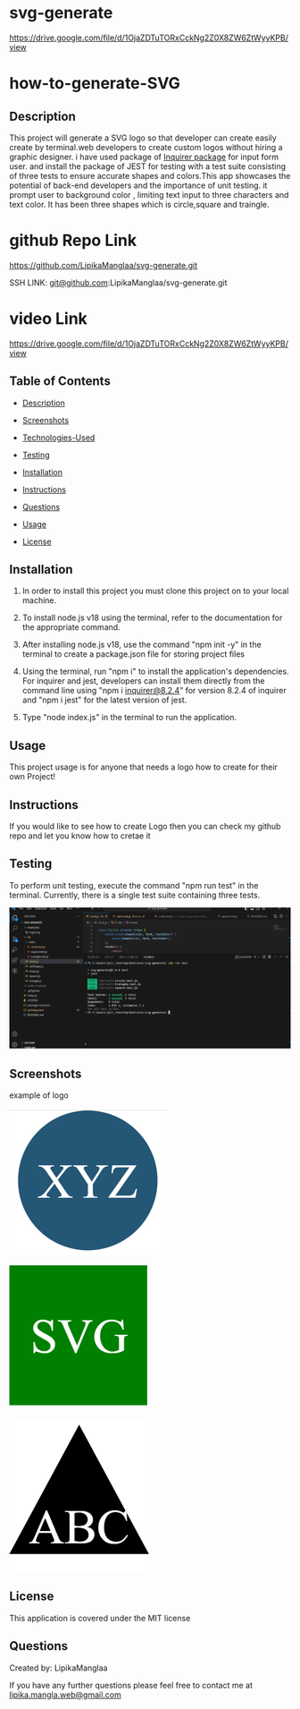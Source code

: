 # svg-generate

https://drive.google.com/file/d/1OjaZDTuTORxCckNg2Z0X8ZW6ZtWyyKPB/view


# how-to-generate-SVG



## Description
This project will generate a  SVG logo so that developer can create easily create by terminal.web developers to create custom logos without hiring a graphic designer. i have used package of  [Inquirer package](https://www.npmjs.com/package/inquirer/v/8.2.4) for input form user. and install the package of JEST for testing with a test suite consisting of three tests to ensure accurate shapes and colors.This app showcases the potential of back-end developers and the importance of unit testing. it prompt user to  background color , limiting text input to three characters and text color. It has been three shapes which is circle,square and traingle. 

# github Repo Link
https://github.com/LipikaManglaa/svg-generate.git

SSH LINK: git@github.com:LipikaManglaa/svg-generate.git

# video Link 

https://drive.google.com/file/d/1OjaZDTuTORxCckNg2Z0X8ZW6ZtWyyKPB/view


## Table of Contents

  
* [Description](#Description)

* [Screenshots](#Screenshots) 

* [Technologies-Used](#Technologies-Used)

* [Testing](#testing)   

* [Installation](#installation)
  
* [Instructions](#Instructions) 
          
* [Questions](#questions)
 
* [Usage](#usage)

* [License](#license)          


## Installation
1. In order to install this project you must clone this project on to your local machine.

2. To install node.js v18 using the terminal, refer to the documentation for the appropriate command. 

3. After installing node.js v18, use the command "npm init -y" in the terminal to create a package.json file for storing project files

4. Using the terminal, run "npm i" to install the application's dependencies. For inquirer and jest, developers can install them directly from the command line using "npm i inquirer@8.2.4" for version 8.2.4 of inquirer and "npm i jest" for the latest version of jest. 
5. Type "node index.js" in the terminal to run the application.

## Usage
This project usage is for anyone that needs a logo how to create for their own  Project!

## Instructions
If you would like to see how to create Logo then you can check my github repo and let you know  how to cretae it

## Testing
To perform unit testing, execute the command "npm run test" in the terminal. Currently, there is a single test suite containing three tests.

 ![This is screenshot](./screenshots/test.png)


## Screenshots 
 example of logo

  ![This is screenshot](./screenshots/logo1.png)

  ![This is screenshot](./screenshots/squarelogo.png)

  ![This is screenshot](./screenshots/traingle.png)

## License
This application is covered under the MIT license


## Questions
Created by: LipikaManglaa

If you have any further questions please feel free to contact me at lipika.mangla.web@gmail.com